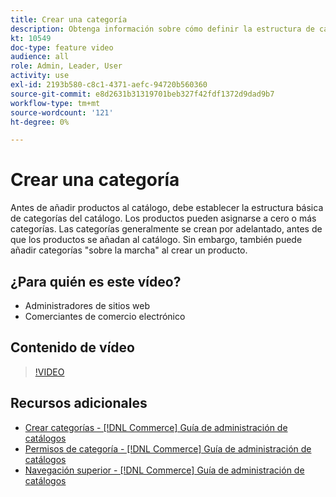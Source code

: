 ```yaml
---
title: Crear una categoría
description: Obtenga información sobre cómo definir la estructura de categorías básica para el catálogo de productos.
kt: 10549
doc-type: feature video
audience: all
role: Admin, Leader, User
activity: use
exl-id: 2193b580-c8c1-4371-aefc-94720b560360
source-git-commit: e8d2631b31319701beb327f42fdf1372d9dad9b7
workflow-type: tm+mt
source-wordcount: '121'
ht-degree: 0%

---
```


# Crear una categoría

Antes de añadir productos al catálogo, debe establecer la estructura básica de categorías del catálogo. Los productos pueden asignarse a cero o más categorías. Las categorías generalmente se crean por adelantado, antes de que los productos se añadan al catálogo. Sin embargo, también puede añadir categorías &quot;sobre la marcha&quot; al crear un producto.

## ¿Para quién es este vídeo?

- Administradores de sitios web
- Comerciantes de comercio electrónico

## Contenido de vídeo

>[!VIDEO](https://video.tv.adobe.com/v/343746?quality=12&learn=on)

## Recursos adicionales

- [Crear categorías - [!DNL Commerce] Guía de administración de catálogos](https://experienceleague.adobe.com/docs/commerce-admin/catalog/categories/create/category-create.html)
- [Permisos de categoría - [!DNL Commerce] Guía de administración de catálogos](https://experienceleague.adobe.com/docs/commerce-admin/catalog/categories/category-permissions.html)
- [Navegación superior - [!DNL Commerce] Guía de administración de catálogos](https://experienceleague.adobe.com/docs/commerce-admin/catalog/catalog/navigation/navigation-top.html)
